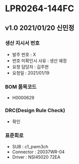 # LPR0264-144FC

## v1.0 2021/01/20 신민정

### 생산 지시서 번호
* 발주 번호 : X
* 번호 미확인시 사유 : 생산 예정
* 요청 담당자 : 김주현
* 요청일 : 2021/01/19

###  BOM 품목코드
* H0000629

### DRC(Design Rule Check)
* 확인

### 표준회로
* SUB : c1_pwm3ch
* Connector : 20037WR-04
* Driver : NSI45020 72EA
